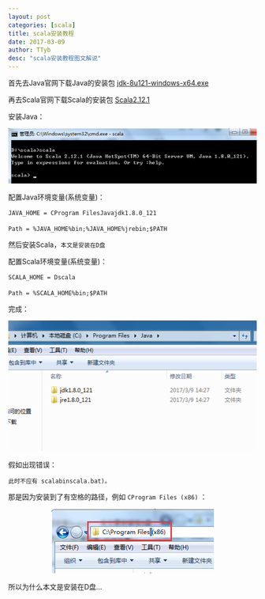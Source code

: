 ```yaml
---
layout: post
categories: [scala]
title: scala安装教程
date: 2017-03-09
author: TTyb
desc: "scala安装教程图文解说"
---
```


首先去Java官网下载Java的安装包 [jdk-8u121-windows-x64.exe](httpwww.oracle.comtechnetworkjavajavasedownloadsjdk8-downloads-2133151.html)

再去Scala官网下载Scala的安装包 [Scala2.12.1](httpwww.scala-lang.orgdownload)

安装Java：

<p style="text-align:center"><img src="/static/postimage/scala/install/996148-20170309144848734-225110112.png"/></p>

配置Java环境变量(系统变量)：

```
JAVA_HOME = CProgram FilesJavajdk1.8.0_121

Path = %JAVA_HOME%bin;%JAVA_HOME%jrebin;$PATH
```

然后安装Scala，`本文是安装在D盘 `

配置Scala环境变量(系统变量)：

```
SCALA_HOME = Dscala

Path = %SCALA_HOME%bin;$PATH
```

完成：

<p style="text-align:center"><img src="/static/postimage/scala/install/996148-20170309144359375-1616353471.png"/></p>

假如出现错误：

`此时不应有 scalabinscala.bat)。`

那是因为安装到了有空格的路径，例如 `CProgram Files (x86)` ：

<p style="text-align:center"><img src="/static/postimage/scala/install/996148-20170309145014250-1110547033.png"/></p>

所以为什么本文是安装在D盘...